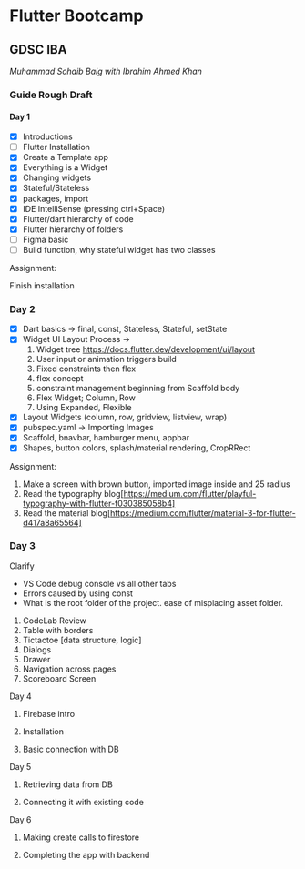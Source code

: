 # Flutter Bootcamp

## GDSC IBA

_Muhammad Sohaib Baig with Ibrahim Ahmed Khan_

### Guide Rough Draft

#### Day 1

- [x] Introductions
- [ ] Flutter Installation
- [x] Create a Template app
- [x] Everything is a Widget
- [x] Changing widgets
- [x] Stateful/Stateless
- [x] packages, import
- [x] IDE IntelliSense (pressing ctrl+Space)
- [x] Flutter/dart hierarchy of code
- [x] Flutter hierarchy of folders
- [ ] Figma basic
- [ ] Build function, why stateful widget has two classes

Assignment:

Finish installation

### Day 2

- [x] Dart basics -> final, const, Stateless, Stateful, setState
- [x] Widget UI Layout Process -> 
	1. Widget tree https://docs.flutter.dev/development/ui/layout
	2. User input or animation triggers build
	3. Fixed constraints then flex
	4. flex concept
	5. constraint management beginning from Scaffold body
	6. Flex Widget; Column, Row
	7. Using Expanded, Flexible
- [x] Layout Widgets (column, row, gridview, listview, wrap)
- [x] pubspec.yaml -> Importing Images
- [x] Scaffold, bnavbar, hamburger menu, appbar
- [x] Shapes, button colors, splash/material rendering, CropRRect

Assignment:

1. Make a screen with brown button, imported image inside and 25 radius
2. Read the typography blog[https://medium.com/flutter/playful-typography-with-flutter-f030385058b4]
3. Read the material blog[https://medium.com/flutter/material-3-for-flutter-d417a8a65564]

### Day 3

Clarify 
- VS Code debug console vs all other tabs
- Errors caused by using const
- What is the root folder of the project. ease of misplacing asset folder.

1. CodeLab Review
2. Table with borders
3. Tictactoe \[data structure, logic]
4. Dialogs
5. Drawer
6. Navigation across pages
8. Scoreboard Screen


Day 4

1. Firebase intro

2. Installation

3. Basic connection with DB


Day 5 

1. Retrieving data from DB

2. Connecting it with existing code

Day 6 

1. Making create calls to firestore

2. Completing the app with backend

